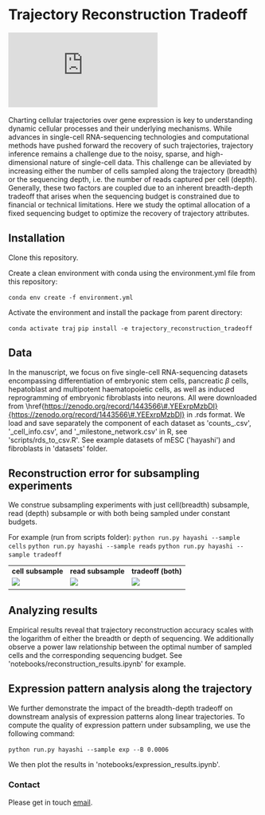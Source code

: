 

# Trajectory Reconstruction Tradeoff

![Trajectory Reconstruction Tradeoff](https://github.com/nitzanlab/trajectory_reconstruction_tradeoff/raw/main/.images/fig1.pdf)

Charting cellular trajectories over gene expression is key to understanding dynamic cellular processes and their underlying mechanisms. 
While advances in single-cell RNA-sequencing technologies and  computational methods have pushed forward the recovery of such trajectories, trajectory inference remains a challenge due to the noisy, sparse, and high-dimensional nature of single-cell data. 
This challenge can be alleviated by increasing either the number of cells sampled along the trajectory (breadth) or the sequencing depth, i.e. the number of reads captured per cell (depth). 
Generally, these two factors are coupled due to an inherent breadth-depth tradeoff that arises when the sequencing budget is constrained due to financial or technical limitations. 
Here we study the optimal allocation of a fixed sequencing budget to optimize the recovery of trajectory attributes. 

## Installation
Clone this repository.

Create a clean environment with conda using the environment.yml file from this repository:

```conda env create -f environment.yml```

Activate the environment and install the package from parent directory:

```conda activate traj```
```pip install -e trajectory_reconstruction_tradeoff```


## Data

In the manuscript, we focus on five single-cell RNA-sequencing datasets encompassing differentiation of embryonic stem cells, pancreatic $\beta$ cells, hepatoblast and multipotent haematopoietic cells, as well as induced reprogramming of embryonic fibroblasts into neurons. 
All were downloaded from \href{https://zenodo.org/record/1443566\#.YEExrpMzbDI}{https://zenodo.org/record/1443566\#.YEExrpMzbDI} in .rds format.
We load and save separately the component of each dataset <dataset> as 'counts_<dataset>.csv', '<dataset>_cell_info.csv', and '<dataset>_milestone_network.csv' in R, see 'scripts/rds_to_csv.R'.
See example datasets of mESC ('hayashi') and fibroblasts in 'datasets' folder.

## Reconstruction error for subsampling experiments

We construe subsampling experiments with just cell(breadth) subsample, read (depth) subsample or with both being sampled under constant budgets. 

For example (run from scripts folder):
```python run.py hayashi --sample cells```
```python run.py hayashi --sample reads```
```python run.py hayashi --sample tradeoff```

<table>
  <tr>
    <td align="center"><b>cell subsample</b></td>
    <td align="center"><b>read subsample</b></td>
    <td align="center"><b>tradeoff (both)</b></td>
  </tr>
  <tr>
    <td><img src="https://github.com/nitzanlab/trajectory_reconstruction_tradeoff/raw/main/.images/hayashi_pc.gif" width="200"/></td>
    <td><img src="https://github.com/nitzanlab/trajectory_reconstruction_tradeoff/raw/main/.images/hayashi_pt.gif" width="200"/></td>
    <td><img src="https://github.com/nitzanlab/trajectory_reconstruction_tradeoff/raw/main/.images/hayashi_tradeoff.gif" width="200"/></td>
  </tr>
</table>

## Analyzing results

Empirical results reveal that trajectory reconstruction accuracy scales with the logarithm of either the breadth or depth of sequencing. 
We additionally observe a power law relationship between the optimal number of sampled cells and the corresponding sequencing budget.
See 'notebooks/reconstruction_results.ipynb' for example.

## Expression pattern analysis along the trajectory

We further demonstrate the impact of the breadth-depth tradeoff on downstream analysis of expression patterns along linear trajectories.
To compute the quality of expression pattern under subsampling, we use the following command:

```python run.py hayashi --sample exp --B 0.0006```

We then plot the results in 'notebooks/expression_results.ipynb'.


### Contact

Please get in touch [email](mailto:noa.moriel@mail.huji.ac.il).